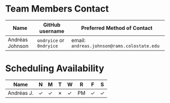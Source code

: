 # Team Members Contact
| Name | GitHub username | Preferred Method of Contact |
| ---- | --------------- | --------------------------- |
| Andréas Johnson | `ondryice` or `0ndryice` | email: `andreas.johnson@rams.colostate.edu` |

# Scheduling Availability
| Name | N | M | T | W | R | F | S |
| ---- | - | - | - | - | - | - | - |
| Andréas J. | ✓ | ✓ | ✗ | ✓ | PM | ✓ | ✓ |
